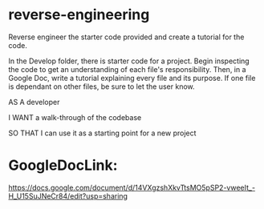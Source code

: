 # reverse-engineering

Reverse engineer the starter code provided and create a tutorial for the code.

In the Develop folder, there is starter code for a project. Begin inspecting the code to get an understanding of each file's responsibility. Then, in a Google Doc, write a tutorial explaining every file and its purpose. If one file is dependant on other files, be sure to let the user know.

AS A developer

I WANT a walk-through of the codebase

SO THAT I can use it as a starting point for a new project

# GoogleDocLink:

https://docs.google.com/document/d/14VXgzshXkvTtsMO5pSP2-vweeIt_-H_U15SuJNeCr84/edit?usp=sharing


